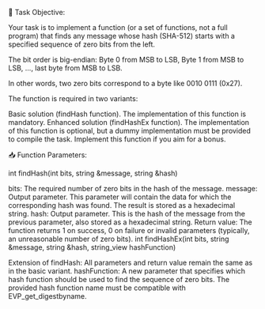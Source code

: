 📝 Task Objective:

Your task is to implement a function (or a set of functions, not a full program) that finds any message whose hash (SHA-512) starts with a specified sequence of zero bits from the left.

The bit order is big-endian: Byte 0 from MSB to LSB, Byte 1 from MSB to LSB, ..., last byte from MSB to LSB.

In other words, two zero bits correspond to a byte like 0010 0111 (0x27).

The function is required in two variants:

Basic solution (findHash function). The implementation of this function is mandatory.
Enhanced solution (findHashEx function). The implementation of this function is optional, but a dummy implementation must be provided to compile the task. Implement this function if you aim for a bonus.

📥 Function Parameters:

int findHash(int bits, string &message, string &hash)

bits: The required number of zero bits in the hash of the message.
message: Output parameter. This parameter will contain the data for which the corresponding hash was found. The result is stored as a hexadecimal string.
hash: Output parameter. This is the hash of the message from the previous parameter, also stored as a hexadecimal string.
Return value: The function returns 1 on success, 0 on failure or invalid parameters (typically, an unreasonable number of zero bits).
int findHashEx(int bits, string &message, string &hash, string_view hashFunction)

Extension of findHash: All parameters and return value remain the same as in the basic variant.
hashFunction: A new parameter that specifies which hash function should be used to find the sequence of zero bits. The provided hash function name must be compatible with EVP_get_digestbyname.
